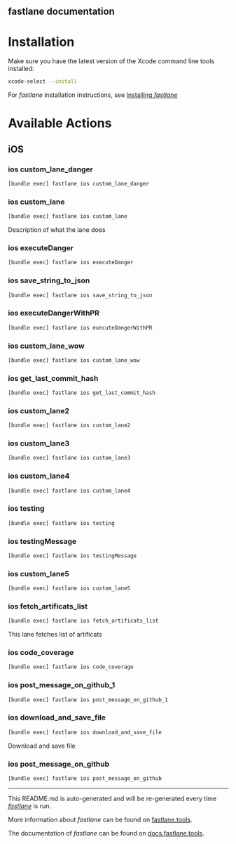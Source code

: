 fastlane documentation
----

# Installation

Make sure you have the latest version of the Xcode command line tools installed:

```sh
xcode-select --install
```

For _fastlane_ installation instructions, see [Installing _fastlane_](https://docs.fastlane.tools/#installing-fastlane)

# Available Actions

## iOS

### ios custom_lane_danger

```sh
[bundle exec] fastlane ios custom_lane_danger
```



### ios custom_lane

```sh
[bundle exec] fastlane ios custom_lane
```

Description of what the lane does

### ios executeDanger

```sh
[bundle exec] fastlane ios executeDanger
```



### ios save_string_to_json

```sh
[bundle exec] fastlane ios save_string_to_json
```



### ios executeDangerWithPR

```sh
[bundle exec] fastlane ios executeDangerWithPR
```



### ios custom_lane_wow

```sh
[bundle exec] fastlane ios custom_lane_wow
```



### ios get_last_commit_hash

```sh
[bundle exec] fastlane ios get_last_commit_hash
```



### ios custom_lane2

```sh
[bundle exec] fastlane ios custom_lane2
```



### ios custom_lane3

```sh
[bundle exec] fastlane ios custom_lane3
```



### ios custom_lane4

```sh
[bundle exec] fastlane ios custom_lane4
```



### ios testing

```sh
[bundle exec] fastlane ios testing
```



### ios testingMessage

```sh
[bundle exec] fastlane ios testingMessage
```



### ios custom_lane5

```sh
[bundle exec] fastlane ios custom_lane5
```



### ios fetch_artificats_list

```sh
[bundle exec] fastlane ios fetch_artificats_list
```

This lane fetches list of artificats

### ios code_coverage

```sh
[bundle exec] fastlane ios code_coverage
```



### ios post_message_on_github_1

```sh
[bundle exec] fastlane ios post_message_on_github_1
```



### ios download_and_save_file

```sh
[bundle exec] fastlane ios download_and_save_file
```

Download and save file

### ios post_message_on_github

```sh
[bundle exec] fastlane ios post_message_on_github
```



----

This README.md is auto-generated and will be re-generated every time [_fastlane_](https://fastlane.tools) is run.

More information about _fastlane_ can be found on [fastlane.tools](https://fastlane.tools).

The documentation of _fastlane_ can be found on [docs.fastlane.tools](https://docs.fastlane.tools).
